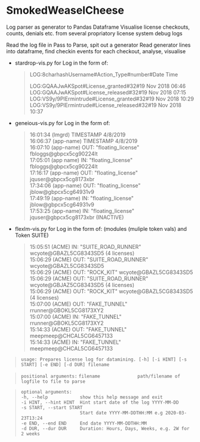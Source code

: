 # SmokedWeaselCheese
Log parser as generator to Pandas Dataframe
Visualise license checkouts, counts, denials etc. from several propriatory license system debug logs

Read the log file in Pass  to Parse, spit out a generator
Read generator lines into dataframe, find checkin events for each checkout, analyse, visualise

* stardrop-vis.py for Log in the form of: 

  > LOG:8charhashUsername#Action_Type#number#Date Time
  >
  > LOG:GQAAJwAKSpot#License_granted#32#19 Nov 2018 06:46  
  > LOG:GQAAJwAKSpot#License_released#32#19 Nov 2018 07:15  
  > LOG:VS9y/9PIErmintrude#License_granted#32#19 Nov 2018 10:29  
  > LOG:VS9y/9PIErmintrude#License_released#32#19 Nov 2018 10:37  

* geneious-vis.py for Log in the form of:

  > 16:01:34 (lmgrd) TIMESTAMP 4/8/2019  
  > 16:06:37 (app-name) TIMESTAMP 4/8/2019  
  > 16:07:10 (app-name) OUT: "floating_license" fbloggs@gbpcx5cg90224lt  
  > 17:05:01 (app name) IN: "floating_license" fbloggs@gbpcx5cg90224lt  
  > 17:16:17 (app-name) OUT: "floating_license" jquser@gbpcx5cg8173xbr  
  > 17:34:06 (app-name) OUT: "floating_license" jblow@gbpcx5cg64931v9  
  > 17:49:19 (app-name) IN: "floating_license" jblow@gbpcx5cg64931v9  
  > 17:53:25 (app-name) IN: "floating_license" jquser@gbpcx5cg8173xbr  (INACTIVE)  
  
* flexlm-vis.py for Log in the form of: (modules (muliple token vals) and Token SUITE)

  > 15:05:51 (ACME) IN: "SUITE_ROAD_RUNNER" wcyote@GBAZL5CG8343SD5  (4 licenses)  
  > 15:06:29 (ACME) OUT: "SUITE_ROAD_RUNNER" wcyote@GBAZL5CG8343SD5  
  > 15:06:29 (ACME) OUT: "ROCK_KIT" wcyote@GBAZL5CG8343SD5  
  > 15:06:29 (ACME) OUT: "SUITE_ROAD_RUNNER" wcyote@GBJAZ5CG8343SD5  (4 licenses)  
  > 15:06:29 (ACME) OUT: "ROCK_KIT" wcyote@GBAZL5CG8343SD5  (4 licenses)  
  > 15:07:00 (ACME) OUT: "FAKE_TUNNEL" rrunner@GBOKL5CG8173XY2  
  > 15:07:00 (ACME) IN: "FAKE_TUNNEL" rrunner@GBOKL5CG8173XY2  
  > 15:14:33 (ACME) OUT: "FAKE_TUNNEL" meepmeep@CHCAL5CG6457133  
  > 15:14:33 (ACME) IN: "FAKE_TUNNEL" meepmeep@CHCAL5CG6457133  


> `usage: Prepares license log for datamining. [-h] [-i HINT] [-s START] [-e END] [-d DUR] filename`  

> `positional arguments:`
> `filename              path/filename of logfile to file to parse`  

> `optional arguments:`  
>  `-h, --help            show this help message and exit`  
>  `-i HINT, --hint HINT  Hint start date of the log YYYY-MM-DD`  
>  `-s START, --start START`  
>  `                      Start date YYYY-MM-DDTHH:MM e.g 2020-03-23T13:24`  
>  `-e END, --end END     End date YYYY-MM-DDTHH:MM`  
>  `-d DUR, --dur DUR     Duration: Hours, Days, Weeks, e.g. 2W for 2 weeks`  

